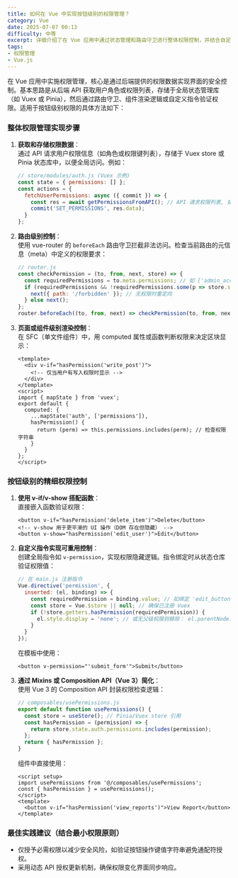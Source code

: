 ```yaml
---
title: 如何在 Vue 中实现按钮级别的权限管理？
category: Vue
date: 2025-07-07 00:13
difficulty: 中等
excerpt: 详细介绍了在 Vue 应用中通过状态管理和路由守卫进行整体权限控制，并结合自定义指令或组合式 API 实现按钮级别的精细权限控制。
tags:
- 权限管理
- Vue.js
---
```

在 Vue 应用中实施权限管理，核心是通过后端提供的权限数据实现界面的安全控制。基本思路是从后端 API 获取用户角色或权限列表，存储于全局状态管理库（如 Vuex 或 Pinia），然后通过路由守卫、组件渲染逻辑或自定义指令验证权限。适用于按钮级别权限的具体方法如下：  

### 整体权限管理实现步骤

1. **获取和存储权限数据**：  
   通过 API 请求用户权限信息（如角色或权限键列表），存储于 Vuex store 或 Pinia 状态库中，以便全局访问。例如：  
   ```javascript
   // store/modules/auth.js (Vuex 示例)
   const state = { permissions: [] };
   const actions = { 
     fetchUserPermissions: async ({ commit }) => {
       const res = await getPermissionsFromAPI(); // API 请求权限列表, 如 ['view_users', 'edit_post']
       commit('SET_PERMISSIONS', res.data); 
     }
   };
   ```  
   
2. **路由级别控制**：  
   使用 vue-router 的 `beforeEach` 路由守卫拦截非法访问。检查当前路由的元信息（meta）中定义的权限要求：  
   ```javascript
   // router.js
   const checkPermission = (to, from, next, store) => {
     const requiredPermissions = to.meta.permissions; // 如 ['admin_access']
     if (requiredPermissions && !requiredPermissions.some(p => store.state.auth.permissions.includes(p))) {
       next({ path: '/forbidden' }); // 无权限时重定向
     } else next();
   };
   router.beforeEach((to, from, next) => checkPermission(to, from, next, store));
   ```  

3. **页面或组件级别渲染控制**：  
   在 SFC（单文件组件）中，用 computed 属性或函数判断权限来决定区块显示：  
   ```vue
   <template>
     <div v-if="hasPermission('write_post')">
       <!-- 仅当用户有写入权限时显示 -->
     </div>
   </template>
   <script>
   import { mapState } from 'vuex';
   export default {
     computed: {
       ...mapState('auth', ['permissions']),
       hasPermission() {
         return (perm) => this.permissions.includes(perm); // 检查权限字符串
       }
     }
   };
   </script>
   ```

### 按钮级别的精细权限控制

1. **使用 v-if/v-show 搭配函数**：  
   直接嵌入函数验证权限：  
   ```vue
   <button v-if="hasPermission('delete_item')">Delete</button>
   <!-- v-show 用于更平滑的 UI 操作（DOM 存在但隐藏） -->
   <button v-show="hasPermission('edit_user')">Edit</button>
   ```  

2. **自定义指令实现可重用控制**：  
   创建全局指令如 `v-permission`，实现权限隐藏逻辑。指令绑定时从状态仓库验证权限值：  
   ```javascript
   // 在 main.js 注册指令
   Vue.directive('permission', {
     inserted: (el, binding) => {
       const requiredPermission = binding.value; // 如绑定 'edit_button'
       const store = Vue.$store || null; // 确保已注册 Vuex
       if (!store.getters.hasPermission(requiredPermission)) {
         el.style.display = 'none'; // 或无父级权限则移除： el.parentNode.removeChild(el);
       }
     }
   });
   ```  
   在模板中使用：  
   ```vue
   <button v-permission="'submit_form'">Submit</button>  
   ```  

3. **通过 Mixins 或 Composition API（Vue 3）简化**：  
   使用 Vue 3 的 Composition API 封装权限检查逻辑：  
   ```javascript
   // composables/usePermissions.js
   export default function usePermissions() {
     const store = useStore(); // Pinia/Vuex store 引用
     const hasPermission = (permission) => {
       return store.state.auth.permissions.includes(permission);
     };
     return { hasPermission };
   }
   ```  
   组件中直接使用：  
   ```vue
   <script setup>
   import usePermissions from '@/composables/usePermissions';
   const { hasPermission } = usePermissions();
   </script>
   <template>
     <button v-if="hasPermission('view_reports')">View Report</button>
   </template>
   ```  

### 最佳实践建议（结合最小权限原则）

- 仅授予必需权限以减少安全风险，如验证按钮操作键值字符串避免通配符授权。  
- 采用动态 API 授权更新机制，确保权限变化界面同步响应。
